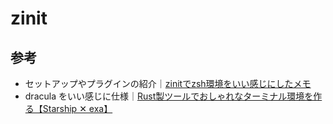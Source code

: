 # zinit

## 参考
- セットアップやプラグインの紹介｜[zinitでzsh環境をいい感じにしたメモ](https://qiita.com/crossroad0201/items/17270127732dc20fa8b2) 
- dracula をいい感じに仕様｜[Rust製ツールでおしゃれなターミナル環境を作る【Starship ✕ exa】](https://zenn.dev/ryuu/articles/customize-your-terminal)
